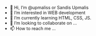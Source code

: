 - 👋 Hi, I’m @upmaliss or Sandis Upmalis
- 👀 I’m interested in WEB development
- 🌱 I’m currently learning HTML, CSS, JS.
- 💞️ I’m looking to collaborate on ...
- 📫 How to reach me ...

<!---
upmaliss/upmaliss is a ✨ special ✨ repository because its `README.md` (this file) appears on your GitHub profile.
You can click the Preview link to take a look at your changes.
--->
